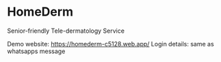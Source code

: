 # HomeDerm
Senior-friendly Tele-dermatology Service

Demo website: https://homederm-c5128.web.app/
Login details: same as whatsapps message

